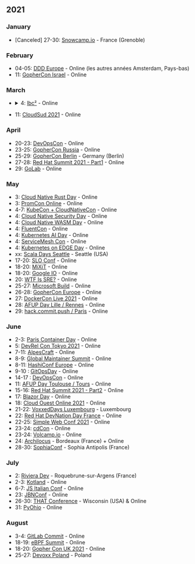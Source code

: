 ## 2021


### January

* [Canceled] 27-30: [Snowcamp.io](https://snowcamp.io) - France (Grenoble)

### February

* 04-05: [DDD Europe](https://dddeurope.com/2021/handson-conference/) - Online (les autres années Amsterdam, Pays-bas)
* 11: [GopherCon Israel](https://www.gophercon.org.il/) - Online

### March

* <details><summary>4: <a href="https://www.lbc2.fr/">lbc²</a> - Online</summary>
  La conférence de Le Bon Coin dédiée à la tech et à l’innovation.
</details>

* 11: [CloudSud 2021](https://cloudsud.virtualconference.com/#/event) - Online

### April

* 20-23: [DevOpsCon](https://devopscon.io/london/) - Online
* 23-25: [GopherCon Russia](https://www.gophercon-russia.ru/en) - Online
* 25-29: [GopherCon Berlin](https://gophercon.berlin/) - Germany (Berlin)
* 27-28: [Red Hat Summit 2021 - Part1](https://www.redhat.com/en/summit) - Online
* 29: [GoLab](https://golab.io/en/) - Online

### May

* 3: [Cloud Native Rust Day](https://events.linuxfoundation.org/cloud-native-rust-day/program/schedule/) - Online
* 3: [PromCon Online](https://promcon.io/2021-online/schedule/?) - Online
* 4-7: [KubeCon + CloudNativeCon](https://events.linuxfoundation.org/kubecon-cloudnativecon-europe/) - Online
* 4: [Cloud Native Security Day](https://events.linuxfoundation.org/cloud-native-security-day-europe/program/schedule/) - Online
* 4: [Cloud Native WASM Day](https://events.linuxfoundation.org/cloud-native-wasm-day/program/schedule/) - Online
* 4: [FluentCon](https://events.linuxfoundation.org/fluentcon/program/schedule/) - Online
* 4: [Kubernetes AI Day](https://events.linuxfoundation.org/kubernetes-ai-day/program/schedule/) - Online
* 4: [ServiceMesh Con](https://events.linuxfoundation.org/servicemeshcon-europe/program/schedule/) - Online
* 4: [Kubernetes on EDGE Day](https://events.linuxfoundation.org/kubernetes-on-edge-day/program/schedule/) - Online
* xx: [Scala Days Seattle](https://scaladays.org/) - Seattle (USA)
* 17-20: [SLO Conf](https://www.sloconf.com/) - Online
* 18-20: [MiXiT](https://mixitconf.org/fr/) - Online
* 18-20: [Google IO](https://events.google.com/io/) - Online
* 20: [WTF Is SRE?](https://www.cloud-native-sre.wtf/) - Online
* 25-27: [Microsoft Build](https://mybuild.microsoft.com/) - Online
* 26-28: [GopherCon Europe](https://gophercon.eu/) - Online
* 27: [DockerCon Live 2021](https://docker.events.cube365.net/dockercon-live/2021) - Online
* 28: [AFUP Day Lille / Rennes](https://event.afup.org/afup-day-2021/afup-day-2021-lille-rennes-edition-en-ligne/) - Online
* 29: [hack.commit.push / Paris](https://paris2021.hack-commit-pu.sh/) - Online

### June

* 2-3: [Paris Container Day](https://paris-container-day.fr/fr/) - Online
* 5: [DevRel Con Tokyo 2021](https://tokyo-2021.devrel.net/) - Online
* 7-11: [AlpesCraft](https://www.alpescraft.fr/) - Online
* 8-9: [Global Maintainer Summit](https://globalmaintainersummit.github.com/) - Online
* 8-11: [HashiConf Europe](https://hashiconf.com/europe/) - Online
* 9-10 : [GitOpsDay](https://www.gitopsdays.com/) - Online
* 14-17 : [DevOpsCon](https://devopscon.io/berlin/) - Online
* 11: [AFUP Day Toulouse / Tours](https://event.afup.org/afup-day-2021/afup-day-2021-toulouse-tours-edition-en-ligne/) - Online
* 15-16: [Red Hat Summit 2021 - Part2](https://www.redhat.com/en/summit) - Online
* 17: [Blazor Day](https://blazorday.net/) - Online
* 18: [Cloud Ouest Online 2021](https://cloudouest.fr/) - Online
* 21-22: [VoxxedDays Luxembourg](https://luxembourg.voxxeddays.com/) - Luxembourg
* 22: [Red Hat DevNation Day France](https://developers.redhat.com/devnation/devnationday-france) - Online
* 22-25: [Simple Web Conf 2021](https://simplewebconf.com/) - Online
* 23-24: [cdCon](https://events.linuxfoundation.org/cdcon/) - Online
* 23-24: [Volcamp.io](https://www.volcamp.io/) - Online
* 24: [Archilocus](https://www.archilocus.tech/) - Bordeaux (France) + Online
* 28-30: [SophiaConf](http://www.telecom-valley.fr/sophiaconf-2021) - Sophia Antipolis (France)

### July

* 2: [Riviera Dev](https://rivieradev.fr/) - Roquebrune-sur-Argens (France)
* 2-3: [Kotland](https://www.papercall.io/kotlandconf2021) - Online
* 6-7: [JS Italian Conf](https://2021.jsday.it/) - Online
* 23: [JBNConf](https://www.jbcnconf.com/2021/) - Online
* 26-30: [THAT Conference](https://that.us/) - Wisconsin (USA) & Online
* 31: [PyOhio](https://www.pyohio.org/2021/) - Online

### August

* 3-4: [GitLab Commit](https://about.gitlab.com/events/commit/) - Online
* 18-19: [eBPF Summit](https://ebpf.io/summit-2021/) - Online
* 18-20: [Gopher Con UK 2021](https://www.gophercon.co.uk/) - Online
* 25-27: [Devoxx Poland](https://www.devoxx.pl/) - Poland

